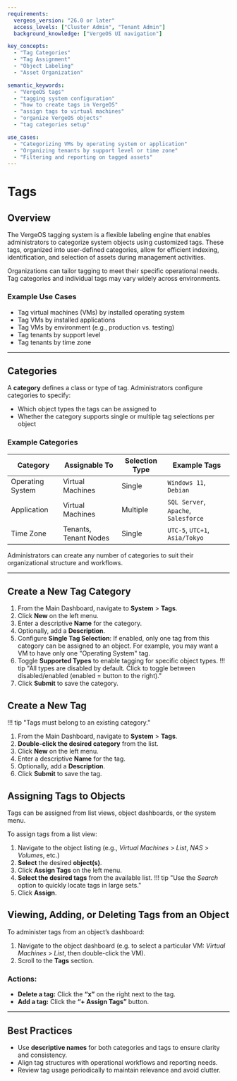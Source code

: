 ```yaml
---
requirements:
  vergeos_version: "26.0 or later"
  access_levels: ["Cluster Admin", "Tenant Admin"]
  background_knowledge: ["VergeOS UI navigation"]

key_concepts:
  - "Tag Categories"
  - "Tag Assignment"
  - "Object Labeling"
  - "Asset Organization"

semantic_keywords:
  - "VergeOS tags"
  - "tagging system configuration"
  - "how to create tags in VergeOS"
  - "assign tags to virtual machines"
  - "organize VergeOS objects"
  - "tag categories setup"

use_cases:
  - "Categorizing VMs by operating system or application"
  - "Organizing tenants by support level or time zone"
  - "Filtering and reporting on tagged assets"
---
```


# Tags

## Overview

The VergeOS tagging system is a flexible labeling engine that enables administrators to categorize system objects using customized tags. These tags, organized into user-defined categories, allow for efficient indexing, identification, and selection of assets during management activities.

Organizations can tailor tagging to meet their specific operational needs. Tag categories and individual tags may vary widely across environments.

### Example Use Cases
- Tag virtual machines (VMs) by installed operating system
- Tag VMs by installed applications
- Tag VMs by environment (e.g., production vs. testing)
- Tag tenants by support level
- Tag tenants by time zone

---

## Categories

A **category** defines a class or type of tag. Administrators configure categories to specify: 

* Which object types the tags can be assigned to
* Whether the category supports single or multiple tag selections per object

### Example Categories
| Category        | Assignable To         | Selection Type | Example Tags                          |
|----------------|------------------------|----------------|----------------------------------------|
| Operating System | Virtual Machines       | Single         | `Windows 11`, `Debian`                 |
| Application     | Virtual Machines       | Multiple       | `SQL Server`, `Apache`, `Salesforce`   |
| Time Zone       | Tenants, Tenant Nodes  | Single         | `UTC-5`, `UTC+1`, `Asia/Tokyo`         |

Administrators can create any number of categories to suit their organizational structure and workflows.

---

## Create a New Tag Category


1. From the Main Dashboard, navigate to **System** > **Tags**.
2. Click **New** on the left menu.
3. Enter a descriptive **Name** for the category.
4. Optionally, add a **Description**.
5. Configure **Single Tag Selection**: If enabled, only one tag from this category can be assigned to an object. For example, you may want a VM to have only one "Operating System" tag.
6. Toggle **Supported Types** to enable tagging for specific object types.
!!! tip  "All types are disabled by default. Click to toggle between disabled/enabled (enabled = button to the right)."
7. Click **Submit** to save the category.


## Create a New Tag

!!! tip "Tags must belong to an existing category."

1. From the Main Dashboard, navigate to **System** > **Tags**.
2. **Double-click the desired category** from the list.
3. Click **New** on the left menu.
4. Enter a descriptive **Name** for the tag.
5. Optionally, add a **Description**.
6. Click **Submit** to save the tag.


## Assigning Tags to Objects

Tags can be assigned from list views, object dashboards, or the system menu.

To assign tags from a list view:

1. Navigate to the object listing (e.g., *Virtual Machines* > *List*, *NAS* > *Volumes*, etc.)
2. **Select** the desired **object(s)**.
3. Click **Assign Tags** on the left menu.
4. **Select the desired tags** from the available list.
!!! tip "Use the *Search* option to quickly locate tags in large sets."
5. Click **Assign**.


## Viewing, Adding, or Deleting Tags from an Object

To administer tags from an object’s dashboard:

1. Navigate to the object dashboard (e.g. to select a particular VM: *Virtual Machines* > *List*, then double-click the VM).
2. Scroll to the **Tags** section.

### Actions:
- **Delete a tag:** Click the **“x”** on the right next to the tag.
- **Add a tag:** Click the **“+ Assign Tags”** button.

---

## Best Practices

- Use **descriptive names** for both categories and tags to ensure clarity and consistency.
- Align tag structures with operational workflows and reporting needs.
- Review tag usage periodically to maintain relevance and avoid clutter.
